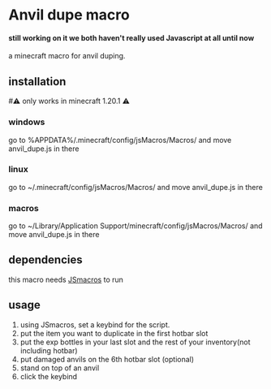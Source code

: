 # Anvil dupe macro
#### still working on it we both haven't really used Javascript at all until now
a minecraft macro for anvil duping.

## installation

#⚠️ only works in minecraft 1.20.1 ⚠️

### windows
go to %APPDATA%/.minecraft/config/jsMacros/Macros/ and move anvil_dupe.js in there
### linux
go to ~/.minecraft/config/jsMacros/Macros/ and move anvil_dupe.js in there
### macros
go to ~/Library/Application Support/minecraft/config/jsMacros/Macros/ and move anvil_dupe.js in there

## dependencies
this macro needs [JSmacros](https://github.com/JsMacros/JsMacros) to run

## usage

1. using JSmacros, set a keybind for the script.
2. put the item you want to duplicate in the first hotbar slot
3. put the exp bottles in your last slot and the rest of your inventory(not including hotbar)
4. put damaged anvils on the 6th hotbar slot (optional)
5. stand on top of an anvil
6. click the keybind
